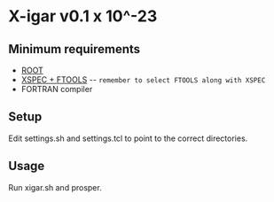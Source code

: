 X-igar v0.1 x 10^-23
====================

Minimum requirements
--------------------

* [ROOT](http://root.cern.ch/drupal/content/downloading-root)
* [XSPEC + FTOOLS](http://heasarc.nasa.gov/docs/software/lheasoft/download.html) -- `remember to select FTOOLS along with XSPEC`
* FORTRAN compiler

Setup
-----

Edit settings.sh and settings.tcl to point to the correct directories.

Usage
-----

Run xigar.sh and prosper.